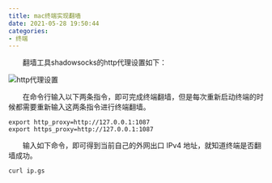 ```yaml
---
title: mac终端实现翻墙
date: 2021-05-28 19:50:44
categories: 
- 终端
---
```


&emsp;&emsp;翻墙工具shadowsocks的http代理设置如下：

<img src="https://gitee.com/molushu/blog-gallery-1/raw/master/img/20210528200202.png" title="http代理设置">

&emsp;&emsp;在命令行输入以下两条指令，即可完成终端翻墙，但是每次重新启动终端的时候都需要重新输入这两条指令进行终端翻墙。

```
export http_proxy=http://127.0.0.1:1087
export https_proxy=http://127.0.0.1:1087
```

&emsp;&emsp;输入如下命令，即可得到当前自己的外网出口 IPv4 地址，就知道终端是否翻墙成功。

```
curl ip.gs
```

